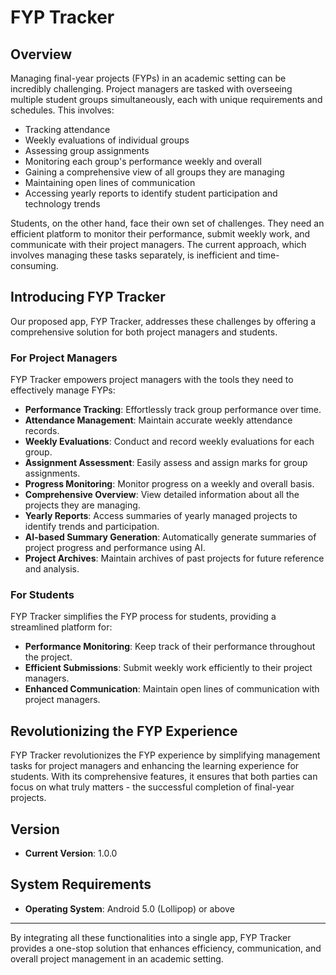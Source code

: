# FYP Tracker

## Overview

Managing final-year projects (FYPs) in an academic setting can be incredibly challenging. Project managers are tasked with overseeing multiple student groups simultaneously, each with unique requirements and schedules. This involves:

- Tracking attendance
- Weekly evaluations of individual groups
- Assessing group assignments
- Monitoring each group's performance weekly and overall
- Gaining a comprehensive view of all groups they are managing
- Maintaining open lines of communication
- Accessing yearly reports to identify student participation and technology trends

Students, on the other hand, face their own set of challenges. They need an efficient platform to monitor their performance, submit weekly work, and communicate with their project managers. The current approach, which involves managing these tasks separately, is inefficient and time-consuming.

## Introducing FYP Tracker

Our proposed app, FYP Tracker, addresses these challenges by offering a comprehensive solution for both project managers and students.

### For Project Managers

FYP Tracker empowers project managers with the tools they need to effectively manage FYPs:

- **Performance Tracking**: Effortlessly track group performance over time.
- **Attendance Management**: Maintain accurate weekly attendance records.
- **Weekly Evaluations**: Conduct and record weekly evaluations for each group.
- **Assignment Assessment**: Easily assess and assign marks for group assignments.
- **Progress Monitoring**: Monitor progress on a weekly and overall basis.
- **Comprehensive Overview**: View detailed information about all the projects they are managing.
- **Yearly Reports**: Access summaries of yearly managed projects to identify trends and participation.
- **AI-based Summary Generation**: Automatically generate summaries of project progress and performance using AI.
- **Project Archives**: Maintain archives of past projects for future reference and analysis.

### For Students

FYP Tracker simplifies the FYP process for students, providing a streamlined platform for:

- **Performance Monitoring**: Keep track of their performance throughout the project.
- **Efficient Submissions**: Submit weekly work efficiently to their project managers.
- **Enhanced Communication**: Maintain open lines of communication with project managers.

## Revolutionizing the FYP Experience

FYP Tracker revolutionizes the FYP experience by simplifying management tasks for project managers and enhancing the learning experience for students. With its comprehensive features, it ensures that both parties can focus on what truly matters - the successful completion of final-year projects.

## Version

- **Current Version**: 1.0.0

## System Requirements

- **Operating System**: Android 5.0 (Lollipop) or above

---

By integrating all these functionalities into a single app, FYP Tracker provides a one-stop solution that enhances efficiency, communication, and overall project management in an academic setting.
